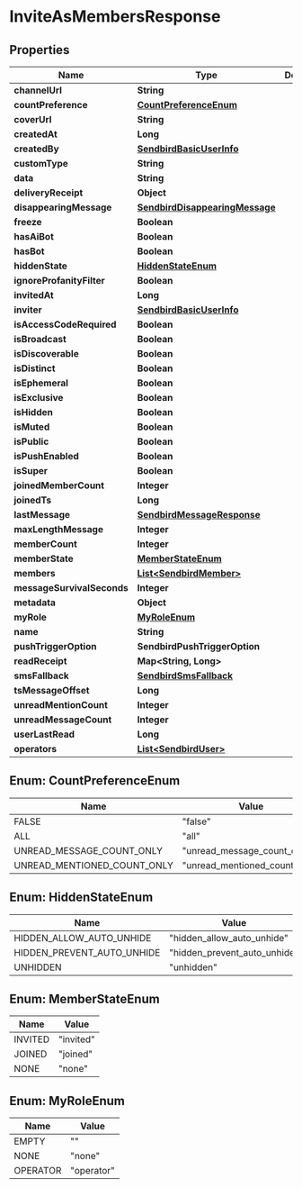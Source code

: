 

# InviteAsMembersResponse


## Properties

| Name | Type | Description | Notes |
|------------ | ------------- | ------------- | -------------|
|**channelUrl** | **String** |  |  |
|**countPreference** | [**CountPreferenceEnum**](#CountPreferenceEnum) |  |  [optional] |
|**coverUrl** | **String** |  |  [optional] |
|**createdAt** | **Long** |  |  [optional] |
|**createdBy** | [**SendbirdBasicUserInfo**](SendbirdBasicUserInfo.md) |  |  [optional] |
|**customType** | **String** |  |  [optional] |
|**data** | **String** |  |  [optional] |
|**deliveryReceipt** | **Object** |  |  [optional] |
|**disappearingMessage** | [**SendbirdDisappearingMessage**](SendbirdDisappearingMessage.md) |  |  [optional] |
|**freeze** | **Boolean** |  |  [optional] |
|**hasAiBot** | **Boolean** |  |  [optional] |
|**hasBot** | **Boolean** |  |  [optional] |
|**hiddenState** | [**HiddenStateEnum**](#HiddenStateEnum) |  |  [optional] |
|**ignoreProfanityFilter** | **Boolean** |  |  [optional] |
|**invitedAt** | **Long** |  |  [optional] |
|**inviter** | [**SendbirdBasicUserInfo**](SendbirdBasicUserInfo.md) |  |  [optional] |
|**isAccessCodeRequired** | **Boolean** |  |  [optional] |
|**isBroadcast** | **Boolean** |  |  [optional] |
|**isDiscoverable** | **Boolean** |  |  [optional] |
|**isDistinct** | **Boolean** |  |  [optional] |
|**isEphemeral** | **Boolean** |  |  [optional] |
|**isExclusive** | **Boolean** |  |  [optional] |
|**isHidden** | **Boolean** |  |  [optional] |
|**isMuted** | **Boolean** |  |  [optional] |
|**isPublic** | **Boolean** |  |  [optional] |
|**isPushEnabled** | **Boolean** |  |  [optional] |
|**isSuper** | **Boolean** |  |  [optional] |
|**joinedMemberCount** | **Integer** |  |  [optional] |
|**joinedTs** | **Long** |  |  [optional] |
|**lastMessage** | [**SendbirdMessageResponse**](SendbirdMessageResponse.md) |  |  [optional] |
|**maxLengthMessage** | **Integer** |  |  [optional] |
|**memberCount** | **Integer** |  |  [optional] |
|**memberState** | [**MemberStateEnum**](#MemberStateEnum) |  |  [optional] |
|**members** | [**List&lt;SendbirdMember&gt;**](SendbirdMember.md) |  |  [optional] |
|**messageSurvivalSeconds** | **Integer** |  |  [optional] |
|**metadata** | **Object** |  |  [optional] |
|**myRole** | [**MyRoleEnum**](#MyRoleEnum) |  |  [optional] |
|**name** | **String** |  |  [optional] |
|**pushTriggerOption** | **SendbirdPushTriggerOption** |  |  [optional] |
|**readReceipt** | **Map&lt;String, Long&gt;** |  |  [optional] |
|**smsFallback** | [**SendbirdSmsFallback**](SendbirdSmsFallback.md) |  |  [optional] |
|**tsMessageOffset** | **Long** |  |  [optional] |
|**unreadMentionCount** | **Integer** |  |  [optional] |
|**unreadMessageCount** | **Integer** |  |  [optional] |
|**userLastRead** | **Long** |  |  [optional] |
|**operators** | [**List&lt;SendbirdUser&gt;**](SendbirdUser.md) |  |  [optional] |



## Enum: CountPreferenceEnum

| Name | Value |
|---- | -----|
| FALSE | &quot;false&quot; |
| ALL | &quot;all&quot; |
| UNREAD_MESSAGE_COUNT_ONLY | &quot;unread_message_count_only&quot; |
| UNREAD_MENTIONED_COUNT_ONLY | &quot;unread_mentioned_count_only&quot; |



## Enum: HiddenStateEnum

| Name | Value |
|---- | -----|
| HIDDEN_ALLOW_AUTO_UNHIDE | &quot;hidden_allow_auto_unhide&quot; |
| HIDDEN_PREVENT_AUTO_UNHIDE | &quot;hidden_prevent_auto_unhide&quot; |
| UNHIDDEN | &quot;unhidden&quot; |



## Enum: MemberStateEnum

| Name | Value |
|---- | -----|
| INVITED | &quot;invited&quot; |
| JOINED | &quot;joined&quot; |
| NONE | &quot;none&quot; |



## Enum: MyRoleEnum

| Name | Value |
|---- | -----|
| EMPTY | &quot;&quot; |
| NONE | &quot;none&quot; |
| OPERATOR | &quot;operator&quot; |



